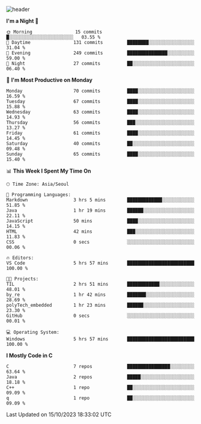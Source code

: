 
![header](https://capsule-render.vercel.app/api?type=slice&color=323C73&height=100&section=header&text=Hi!%20I'm%20Min-hee&fontSize=90&animation=twinkling&fontColor=D5C2EE)


<!--START_SECTION:waka-->
**I'm a Night 🦉** 

```text
🌞 Morning                15 commits          █░░░░░░░░░░░░░░░░░░░░░░░░   03.55 % 
🌆 Daytime                131 commits         ████████░░░░░░░░░░░░░░░░░   31.04 % 
🌃 Evening                249 commits         ███████████████░░░░░░░░░░   59.00 % 
🌙 Night                  27 commits          ██░░░░░░░░░░░░░░░░░░░░░░░   06.40 % 
```
📅 **I'm Most Productive on Monday** 

```text
Monday                   70 commits          ████░░░░░░░░░░░░░░░░░░░░░   16.59 % 
Tuesday                  67 commits          ████░░░░░░░░░░░░░░░░░░░░░   15.88 % 
Wednesday                63 commits          ████░░░░░░░░░░░░░░░░░░░░░   14.93 % 
Thursday                 56 commits          ███░░░░░░░░░░░░░░░░░░░░░░   13.27 % 
Friday                   61 commits          ████░░░░░░░░░░░░░░░░░░░░░   14.45 % 
Saturday                 40 commits          ██░░░░░░░░░░░░░░░░░░░░░░░   09.48 % 
Sunday                   65 commits          ████░░░░░░░░░░░░░░░░░░░░░   15.40 % 
```


📊 **This Week I Spent My Time On** 

```text
🕑︎ Time Zone: Asia/Seoul

💬 Programming Languages: 
Markdown                 3 hrs 5 mins        █████████████░░░░░░░░░░░░   51.85 % 
Java                     1 hr 19 mins        ██████░░░░░░░░░░░░░░░░░░░   22.11 % 
JavaScript               50 mins             ████░░░░░░░░░░░░░░░░░░░░░   14.15 % 
HTML                     42 mins             ███░░░░░░░░░░░░░░░░░░░░░░   11.83 % 
CSS                      0 secs              ░░░░░░░░░░░░░░░░░░░░░░░░░   00.06 % 

🔥 Editors: 
VS Code                  5 hrs 57 mins       █████████████████████████   100.00 % 

🐱‍💻 Projects: 
TIL                      2 hrs 51 mins       ████████████░░░░░░░░░░░░░   48.01 % 
by_re                    1 hr 42 mins        ███████░░░░░░░░░░░░░░░░░░   28.69 % 
polyTech_embedded        1 hr 23 mins        ██████░░░░░░░░░░░░░░░░░░░   23.30 % 
GitHub                   0 secs              ░░░░░░░░░░░░░░░░░░░░░░░░░   00.01 % 

💻 Operating System: 
Windows                  5 hrs 57 mins       █████████████████████████   100.00 % 
```

**I Mostly Code in C** 

```text
C                        7 repos             ████████████████░░░░░░░░░   63.64 % 
Java                     2 repos             █████░░░░░░░░░░░░░░░░░░░░   18.18 % 
C++                      1 repo              ██░░░░░░░░░░░░░░░░░░░░░░░   09.09 % 
q                        1 repo              ██░░░░░░░░░░░░░░░░░░░░░░░   09.09 % 
```




 Last Updated on 15/10/2023 18:33:02 UTC
<!--END_SECTION:waka-->










<!-- 깃허브 프로필 스탯 오류 https://80000coding.oopy.io/c4235590-9033-49b3-943c-f8b6c1bfbc36 --!>

 <!--
**Minhee713/Minhee713** is a ✨ _special_ ✨ repository because its `README.md` (this file) appears on your GitHub profile.

Here are some ideas to get you started:

- 🔭 I’m currently working on ...
- 🌱 I’m currently learning ...
- 👯 I’m looking to collaborate on ...
- 🤔 I’m looking for help with ...
- 💬 Ask me about ...
- 📫 How to reach me: ...
- 😄 Pronouns: ...
- ⚡ Fun fact: ...
-->
